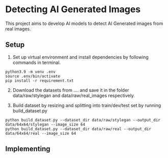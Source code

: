 # Detecting AI Generated Images
This project aims to develop AI models to detect AI Generated images from real images. 

## Setup
1. Set up virtual environment and install dependencies by following commands in terminal.

```
python3.9 -m venv .env
source .env/bin/activate
pip install -r requirement.txt
```

2. Download the datasets from .... and save it in the folder data/raw/stylegan and data/raw/real_images respectively.

3. Build dataset by resizing and splitting into train/dev/test set by running build_dataset.py

```
python build_dataset.py --dataset_dir data/raw/stylegan --output_dir data/64x64/stylegan --image_size 64
python build_dataset.py --dataset_dir data/raw/real --output_dir data/64x64/real --image_size 64
```


## Implementing






